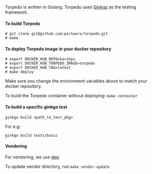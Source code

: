 Torpedo is written in Golang.
Torpedo uses [Ginkgo](https://github.com/onsi/ginkgo) as the testing framework.

#### To build Torpedo
```
# git clone git@github.com:portworx/torpedo.git
# make
```

#### To deploy Torpedo image in your docker repository
```
# export DOCKER_HUB_REPO=harshpx
# export DOCKER_HUB_TORPEDO_IMAGE=torpedo
# export DOCKER_HUB_TAG=latest
# make deploy
```

Make sure you change the environment variables above to match your docker repository.

To build the Torpedo container without deploying: `make container`


#### To build a specific ginkgo test

```
ginkgo build <path_to_test_pkg>
```

For e.g:
```
ginkgo build tests/basic
```

#### Vendoring

For vendoring, we use [dep](https://golang.github.io/dep/)

To update vendor directory, run `make vendor-update`
